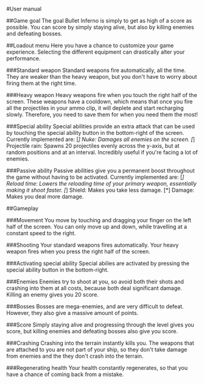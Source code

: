 #User manual

##Game goal
The goal Bullet Inferno is simply to get as high of a score as possible. You can score by simply staying alive, but also by killing enemies and defeating bosses.

##Loadout menu
Here you have a chance to customize your game experience. Selecting the different equipment can drastically alter your performance.

###Standard weapon
Standard weapons fire automatically, all the time. They are weaker than the heavy weapon, but you don't have to worry about firing them at the right time.

###Heavy weapon
Heavy weapons fire when you touch the right half of the screen. These weapons have a cooldown, which means that once you fire all the projectiles in your ammo clip, it will deplete and start recharging slowly. Therefore, you need to save them for when you need them the most!

###Special ability
Special abilities provide an extra attack that can be used by touching the special ability button in the bottom-right of the screen. Currently implemented are:
[*] Nuke: Damages all enemies on the screen.
[*] Projectile rain: Spawns 20 projectiles evenly across the y-axis, but at random positions and at an interval. Incredibly useful if you're facing a lot of enemies.

###Passive ability
Passive abilities give you a permanent boost throughout the game without having to be activated. Currently implemented are:
[*] Reload time: Lowers the reloading time of your primary weapon, essentially making it shoot faster.
[*] Shield: Makes you take less damage.
[*] Damage: Makes you deal more damage.

##Gameplay

###Movement
You move by touching and dragging your finger on the left half of the screen. You can only move up and down, while travelling at a constant speed to the right.

###Shooting
Your standard weapons fires automatically. Your heavy weapon fires when you press the right half of the screen.

###Activating special ability
Special abilies are activated by pressing the special ability button in the bottom-right.

###Enemies
Enemies try to shoot at you, so avoid both their shots and crashing into them at all costs, because both deal significant damage. Killing an enemy gives you 20 score.

###Bosses
Bosses are mega-enemies, and are very difficult to defeat. However, they also give a massive amount of points.

###Score
Simply staying alive and progressing through the level gives you score, but killing enemies and defeating bosses also give you score.

###Crashing
Crashing into the terrain instantly kills you. The weapons that are attached to you are not part of your ship, so they don't take damage from enemies and the they don't crash into the terrain.

###Regenerating health
Your health constantly regenerates, so that you have a chance of coming back from a mistake.
